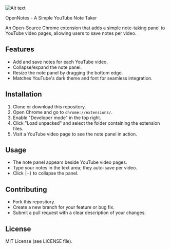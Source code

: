![Alt text](path/to/your-gif.gif)


OpenNotes - A Simple YouTube Note Taker

An Open-Source Chrome extension that adds a simple note-taking panel to YouTube video pages, allowing users to save notes per video.

## Features
- Add and save notes for each YouTube video.
- Collapse/expand the note panel.
- Resize the note panel by dragging the bottom edge.
- Matches YouTube's dark theme and font for seamless integration.

## Installation
1. Clone or download this repository.
2. Open Chrome and go to `chrome://extensions/`.
3. Enable "Developer mode" in the top right.
4. Click "Load unpacked" and select the folder containing the extension files.
5. Visit a YouTube video page to see the note panel in action.

## Usage
- The note panel appears beside YouTube video pages.
- Type your notes in the text area; they auto-save per video.
- Click `[–]` to collapse the panel.

## Contributing
- Fork this repository.
- Create a new branch for your feature or bug fix.
- Submit a pull request with a clear description of your changes.

## License
MIT License (see LICENSE file).

